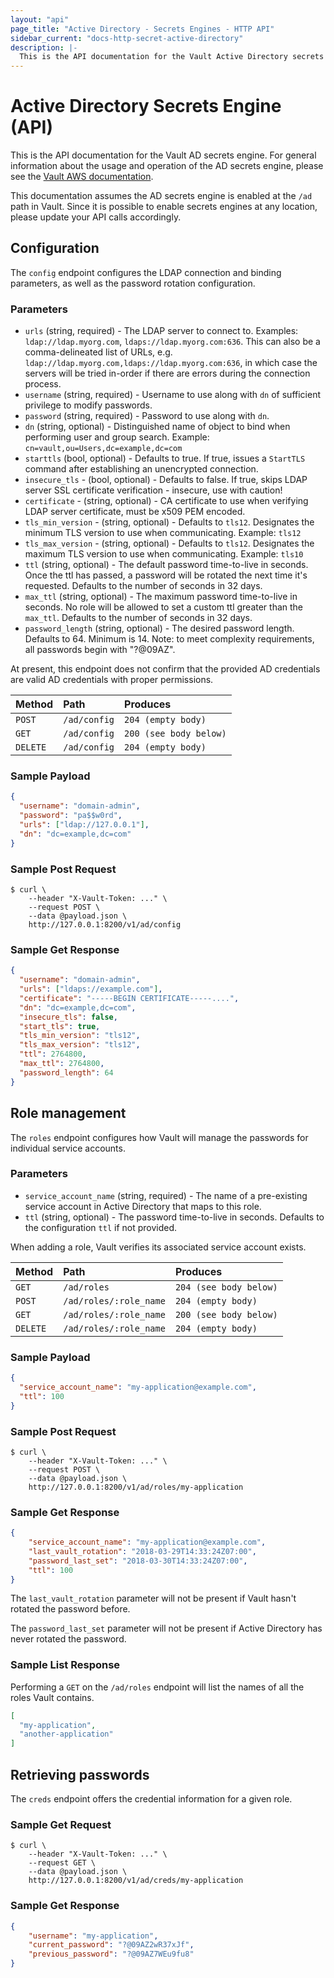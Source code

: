 ```yaml
---
layout: "api"
page_title: "Active Directory - Secrets Engines - HTTP API"
sidebar_current: "docs-http-secret-active-directory"
description: |-
  This is the API documentation for the Vault Active Directory secrets engine.
---
```


# Active Directory Secrets Engine (API)

This is the API documentation for the Vault AD secrets engine. For general
information about the usage and operation of the AD secrets engine, please see
the [Vault AWS documentation](/docs/secrets/ad/index.html).

This documentation assumes the AD secrets engine is enabled at the `/ad` path
in Vault. Since it is possible to enable secrets engines at any location, please
update your API calls accordingly.

## Configuration

The `config` endpoint configures the LDAP connection and binding parameters, as well as
the password rotation configuration.

### Parameters

* `urls` (string, required) - The LDAP server to connect to. Examples: `ldap://ldap.myorg.com`, `ldaps://ldap.myorg.com:636`. This can also be a comma-delineated list of URLs, e.g. `ldap://ldap.myorg.com,ldaps://ldap.myorg.com:636`, in which case the servers will be tried in-order if there are errors during the connection process.
* `username` (string, required) - Username to use along with `dn` of sufficient privilege to modify passwords.
* `password` (string, required) - Password to use along with `dn`.
* `dn` (string, optional) - Distinguished name of object to bind when performing user and group search. Example: `cn=vault,ou=Users,dc=example,dc=com`
* `starttls` (bool, optional) - Defaults to true. If true, issues a `StartTLS` command after establishing an unencrypted connection.
* `insecure_tls` - (bool, optional) - Defaults to false. If true, skips LDAP server SSL certificate verification - insecure, use with caution!
* `certificate` - (string, optional) - CA certificate to use when verifying LDAP server certificate, must be x509 PEM encoded.
* `tls_min_version` - (string, optional) - Defaults to `tls12`. Designates the minimum TLS version to use when communicating. Example: `tls12`
* `tls_max_version` - (string, optional) - Defaults to `tls12`. Designates the maximum TLS version to use when communicating. Example: `tls10`
* `ttl` (string, optional) - The default password time-to-live in seconds. Once the ttl has passed, a password will be rotated the next time it's requested. Defaults to the number of seconds in 32 days.
* `max_ttl` (string, optional) - The maximum password time-to-live in seconds. No role will be allowed to set a custom ttl greater than the `max_ttl`. Defaults to the number of seconds in 32 days.
* `password_length` (string, optional) - The desired password length. Defaults to 64. Minimum is 14. Note: to meet complexity requirements, all passwords begin with "?@09AZ".

At present, this endpoint does not confirm that the provided AD credentials are
valid AD credentials with proper permissions.

| Method   | Path                   | Produces               |
| :------- | :--------------------- | :--------------------- |
| `POST`   | `/ad/config`           | `204 (empty body)`     |
| `GET`    | `/ad/config`           | `200 (see body below)` |
| `DELETE` | `/ad/config`           | `204 (empty body)`     |

### Sample Payload

```json
{
  "username": "domain-admin",
  "password": "pa$$w0rd",
  "urls": ["ldap://127.0.0.1"],
  "dn": "dc=example,dc=com"
}
```

### Sample Post Request

```
$ curl \
    --header "X-Vault-Token: ..." \
    --request POST \
    --data @payload.json \
    http://127.0.0.1:8200/v1/ad/config
```
### Sample Get Response

```json
{
  "username": "domain-admin",
  "urls": ["ldaps://example.com"],
  "certificate": "-----BEGIN CERTIFICATE-----....",
  "dn": "dc=example,dc=com",
  "insecure_tls": false,
  "start_tls": true,
  "tls_min_version": "tls12",
  "tls_max_version": "tls12",
  "ttl": 2764800,
  "max_ttl": 2764800,
  "password_length": 64
}

```

## Role management

The `roles` endpoint configures how Vault will manage the passwords for individual service accounts.

### Parameters

* `service_account_name` (string, required) - The name of a pre-existing service account in Active Directory that maps to this role.
* `ttl` (string, optional) - The password time-to-live in seconds. Defaults to the configuration `ttl` if not provided.

When adding a role, Vault verifies its associated service account exists.

| Method   | Path                   | Produces               |
| :------- | :--------------------- | :--------------------- |
| `GET`    | `/ad/roles`            | `204 (see body below)` |
| `POST`   | `/ad/roles/:role_name` | `204 (empty body)`     |
| `GET`    | `/ad/roles/:role_name` | `200 (see body below)` |
| `DELETE` | `/ad/roles/:role_name` | `204 (empty body)`     |

### Sample Payload

```json
{
  "service_account_name": "my-application@example.com",
  "ttl": 100
}
```

### Sample Post Request

```
$ curl \
    --header "X-Vault-Token: ..." \
    --request POST \
    --data @payload.json \
    http://127.0.0.1:8200/v1/ad/roles/my-application
```

### Sample Get Response

```json
{
    "service_account_name": "my-application@example.com",
    "last_vault_rotation": "2018-03-29T14:33:24Z07:00",
    "password_last_set": "2018-03-30T14:33:24Z07:00",
    "ttl": 100
}
```

The `last_vault_rotation` parameter will not be present if Vault hasn't rotated the password before.

The `password_last_set` parameter will not be present if Active Directory has never rotated the password.

### Sample List Response

Performing a `GET` on the `/ad/roles` endpoint will list the names of all the roles Vault contains.

```json
[
  "my-application",
  "another-application"
]
```

## Retrieving passwords

The `creds` endpoint offers the credential information for a given role.

### Sample Get Request

```
$ curl \
    --header "X-Vault-Token: ..." \
    --request GET \
    --data @payload.json \
    http://127.0.0.1:8200/v1/ad/creds/my-application
```

### Sample Get Response

```json
{
    "username": "my-application",
    "current_password": "?@09AZ2wR37xJf",
    "previous_password": "?@09AZ7WEu9fu8"
}
```